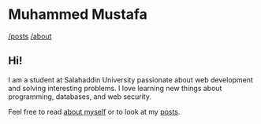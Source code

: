 # Muhammed Mustafa

[/posts](/posts) [/about](/about)

## Hi!

I am a student at Salahaddin University passionate about web development and solving interesting problems. I love learning new things about programming, databases, and web security.

Feel free to read [about myself](/about) or to look at my [posts](/posts).